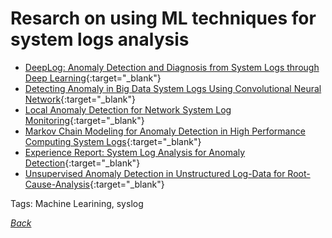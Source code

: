 # Resarch on using ML techniques for system logs analysis

- [DeepLog: Anomaly Detection and Diagnosis from System Logs through Deep Learning](../../docs/DeepLog-Anomaly-Detection-and-Diagnosis-from-System-Logs.pdf){:target="_blank"}
- [Detecting Anomaly in Big Data System Logs Using Convolutional Neural Network](../../docs/Detecting-Anomaly-in-Big-Data-System-Logs-Using-Convolutional-Neural-Network.pdf){:target="_blank"}
- [Local Anomaly Detection for Network System Log Monitoring](../../docs/Local-Anomaly-Detection-for-Network-System-Log-Monitoring.pdf){:target="_blank"}
- [Markov Chain Modeling for Anomaly Detection in High Performance Computing System Logs](../../docs/markov-chain-modeling-for-anomaly-detection-in-high-performance-computing-system-logs.pdf){:target="_blank"}
- [Experience Report: System Log Analysis for Anomaly Detection](../../docs/Experience-Report-System-Log-Analysis-for-Anomaly-Detection.pdf){:target="_blank"}
- [Unsupervised Anomaly Detection in Unstructured Log-Data for Root-Cause-Analysis](../../docs/unsupervised-anomaly-detection-in-unstructured-log-data-for-root-cause-analysis.pdf){:target="_blank"}

Tags: Machine Learining, syslog

[_Back_](../)
